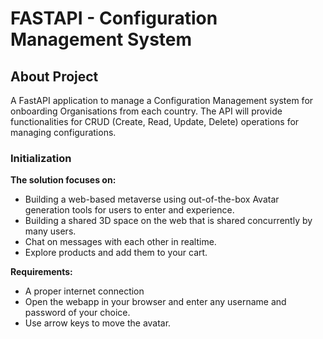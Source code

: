 # FASTAPI - Configuration Management System

## About Project
A FastAPI application to manage a Configuration Management system for onboarding Organisations from each country. The API will provide functionalities for CRUD (Create, Read, Update, Delete) operations for managing configurations.

### Initialization

**The solution focuses on:**

+ Building a web-based metaverse using out-of-the-box Avatar generation tools for users to enter and experience.
+ Building a shared 3D space on the web that is shared concurrently by many users.
+ Chat on messages with each other in realtime.
+ Explore products and add them to your cart.

**Requirements:**
+ A proper internet connection
+ Open the webapp in your browser and enter any username and password of your choice.
+ Use arrow keys to move the avatar.
